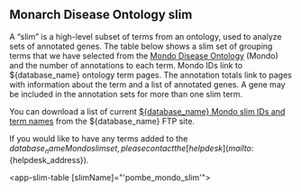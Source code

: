## Monarch Disease Ontology slim

A “slim” is a high-level subset of terms from an ontology, used to
analyze sets of annotated genes. The table below shows a slim set of
grouping terms that we have selected from the [Mondo Disease Ontology](https://mondo.monarchinitiative.org/) (Mondo)
and the number of annotations to each term. Mondo IDs link to ${database_name}
ontology term pages. The annotation totals link to pages with
information about the term and a list of annotated genes. A gene may
be included in the annotation sets for more than one slim term.

You can download a list of current
[${database_name} Mondo slim IDs and term names](https://www.pombase.org/releases/latest/misc/pombe_mondo_slim_ids_and_names.tsv)
from the ${database_name} FTP site.

If you would like to have any terms added to the ${database_name} Mondo slim set, please
contact the [helpdesk](mailto:${helpdesk_address}).

<app-slim-table [slimName]="'pombe_mondo_slim'"></app-slim-table>
